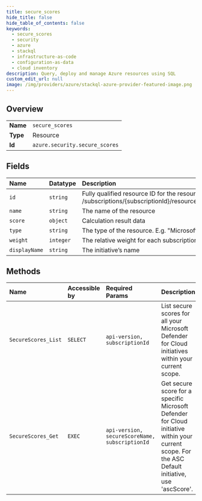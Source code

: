 ```yaml
---
title: secure_scores
hide_title: false
hide_table_of_contents: false
keywords:
  - secure_scores
  - security
  - azure    
  - stackql
  - infrastructure-as-code
  - configuration-as-data
  - cloud inventory
description: Query, deploy and manage Azure resources using SQL
custom_edit_url: null
image: /img/providers/azure/stackql-azure-provider-featured-image.png
---
```

  
    

## Overview
<table><tbody>
<tr><td><b>Name</b></td><td><code>secure_scores</code></td></tr>
<tr><td><b>Type</b></td><td>Resource</td></tr>
<tr><td><b>Id</b></td><td><code>azure.security.secure_scores</code></td></tr>
</tbody></table>

## Fields
| Name | Datatype | Description |
|:-----|:---------|:------------|
| `id` | `string` | Fully qualified resource ID for the resource. Ex - /subscriptions/{subscriptionId}/resourceGroups/{resourceGroupName}/providers/{resourceProviderNamespace}/{resourceType}/{resourceName} |
| `name` | `string` | The name of the resource |
| `score` | `object` | Calculation result data |
| `type` | `string` | The type of the resource. E.g. "Microsoft.Compute/virtualMachines" or "Microsoft.Storage/storageAccounts" |
| `weight` | `integer` | The relative weight for each subscription. Used when calculating an aggregated secure score for multiple subscriptions. |
| `displayName` | `string` | The initiative’s name |
## Methods
| Name | Accessible by | Required Params | Description |
|:-----|:--------------|:----------------|:------------|
| `SecureScores_List` | `SELECT` | `api-version, subscriptionId` | List secure scores for all your Microsoft Defender for Cloud initiatives within your current scope. |
| `SecureScores_Get` | `EXEC` | `api-version, secureScoreName, subscriptionId` | Get secure score for a specific Microsoft Defender for Cloud initiative within your current scope. For the ASC Default initiative, use 'ascScore'. |
